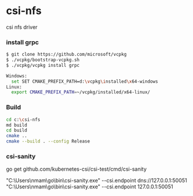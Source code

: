 # csi-nfs
csi nfs driver

### install grpc
```sh
$ git clone https://github.com/microsoft/vcpkg
$ ./vcpkg/bootstrap-vcpkg.sh
$ ./vcpkg/vcpkg install grpc
```
```sh
Windows:
  set SET CMAKE_PREFIX_PATH=d:\vcpkg\installed\x64-windows
Linux:
  export CMAKE_PREFIX_PATH=~/vcpkg/installed/x64-linux/
```

### Build
```sh
cd c:\csi-nfs
md build
cd build
cmake ..
cmake --build . --config Release
```

### csi-sanity 
go get github.com/kubernetes-csi/csi-test/cmd/csi-sanity

"C:\Users\nmam\go\bin\csi-sanity.exe" --csi.endpoint dns://127.0.0.1:50051
"C:\Users\nmam\go\bin\csi-sanity.exe" --csi.endpoint 127.0.0.1:50051
